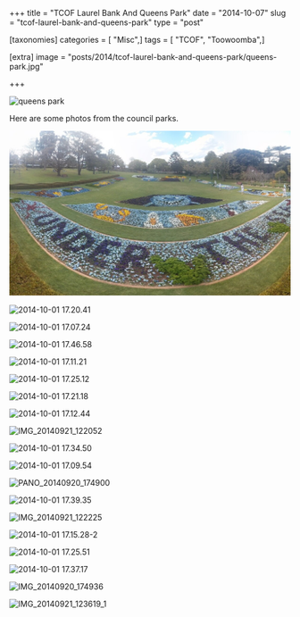+++
title = "TCOF Laurel Bank And Queens Park"
date = "2014-10-07"
slug = "tcof-laurel-bank-and-queens-park"
type = "post"

[taxonomies]
categories = [ "Misc",]
tags = [ "TCOF", "Toowoomba",]

[extra]
image = "posts/2014/tcof-laurel-bank-and-queens-park/queens-park.jpg"

+++

![queens park](queens-park.jpg)

Here are some photos from the council parks.

![PANO_20140920_144431](pano_20140920_144431.jpg)

![2014-10-01 17.20.41](2014-10-01-17-20-41.jpg)

![2014-10-01 17.07.24](2014-10-01-17-07-24.jpg)

![2014-10-01 17.46.58](2014-10-01-17-46-58.jpg)

![2014-10-01 17.11.21](2014-10-01-17-11-21.jpg)

![2014-10-01 17.25.12](2014-10-01-17-25-12.jpg)

![2014-10-01 17.21.18](2014-10-01-17-21-18.jpg)

![2014-10-01 17.12.44](2014-10-01-17-12-44.jpg)

![IMG_20140921_122052](img_20140921_1220521.jpg)

![2014-10-01 17.34.50](2014-10-01-17-34-501.jpg)

![2014-10-01 17.09.54](2014-10-01-17-09-541.jpg)

![PANO_20140920_174900](pano_20140920_1749001.jpg)

![2014-10-01 17.39.35](2014-10-01-17-39-351.jpg)

![IMG_20140921_122225](img_20140921_1222251.jpg)

![2014-10-01 17.15.28-2](2014-10-01-17-15-28-2.jpg)

![2014-10-01 17.25.51](2014-10-01-17-25-51.jpg)

![2014-10-01 17.37.17](2014-10-01-17-37-171.jpg)

![IMG_20140920_174936](img_20140920_1749361.jpg)

![IMG_20140921_123619_1](img_20140921_123619_11.jpg)